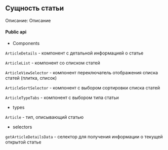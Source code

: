 ## Сущность статьи

Описание: 
Описание

#### Public api

- Components

`ArticleDetails` - компонент с детальной информацией о статье

`ArticleList` - компонент со списком статей

`ArticleViewSelector` - компонент переключатель отображения списка статей (плитка, список)

`ArticleSortSelector` - компонент с выбором сортировки списка статей

`ArticleTypeTabs` - компонент с выбором типа статьи

- types

`Article` - тип, описывающий статью

- selectors

`getArticleDetailsData` - селектор для получения информации о текущей открытой статье

